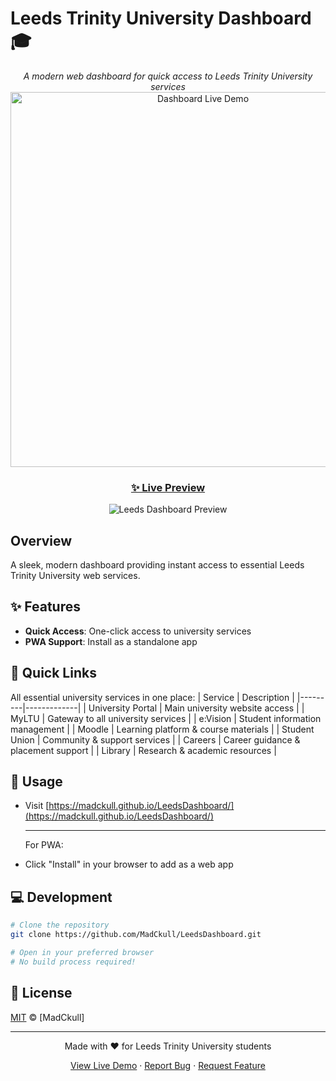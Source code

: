 # Leeds Trinity University Dashboard 🎓

<div align="center">
  
  
  *A modern web dashboard for quick access to Leeds Trinity University services*
  <a href="https://madckull.github.io/LeedsDashboard/">
    <img src="preview.gif" alt="Dashboard Live Demo" width="600"/>
  </a> 
  ### [✨ Live Preview](https://madckull.github.io/LeedsDashboard/)

  <img src="/res/LeedsDashboardPreview.png" alt="Leeds Dashboard Preview" />
</div>

## Overview

A sleek, modern dashboard providing instant access to essential Leeds Trinity University web services.

## ✨ Features

- **Quick Access**: One-click access to university services
- **PWA Support**: Install as a standalone app

## 🔗 Quick Links

All essential university services in one place:
| Service | Description |
|---------|-------------|
| University Portal | Main university website access |
| MyLTU | Gateway to all university services |
| e:Vision | Student information management |
| Moodle | Learning platform & course materials |
| Student Union | Community & support services |
| Careers | Career guidance & placement support |
| Library | Research & academic resources |

## 🎯 Usage

- Visit [https://madckull.github.io/LeedsDashboard/](https://madckull.github.io/LeedsDashboard/)

  ***

  For PWA:

- Click "Install" in your browser to add as a web app

## 💻 Development

```bash
# Clone the repository
git clone https://github.com/MadCkull/LeedsDashboard.git

# Open in your preferred browser
# No build process required!
```

## 📄 License

[MIT](LICENSE) © [MadCkull]

---

<div align="center">
  <p>Made with ❤️ for Leeds Trinity University students</p>
  <a href="https://madckull.github.io/LeedsDashboard/">View Live Demo</a> · 
  <a href="https://github.com/MadCkull/LeedsDashboard/issues">Report Bug</a> · 
  <a href="https://github.com/MadCkull/LeedsDashboard/issues">Request Feature</a>
</div>
